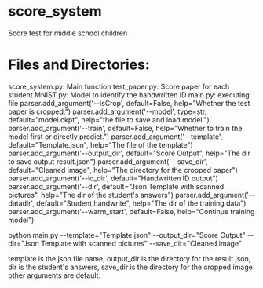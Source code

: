 # score_system
Score test for middle school children

# Files and Directories:
score_system.py: Main function
test_paper.py: Score paper for each student
MNIST.py: Model to identify the handwritten ID
main.py: executing file
    parser.add_argument('--isCrop', default=False, help="Whether the test paper is cropped.")
    parser.add_argument('--model', type=str, default="model.ckpt", help="the file to save and load model.")
    parser.add_argument('--train', default=False, help="Whether to train the model first or directly predict.")
    parser.add_argument('--template', default="Template.json", help="The file of the template")
    parser.add_argument('--output_dir', default="Score Output", help="The dir to save output result.json")
    parser.add_argument('--save_dir', default="Cleaned image", help="The directory for the cropped paper")
    parser.add_argument('--id_dir', default="Handwritten ID output")
    parser.add_argument('--dir', default="Json Template with scanned pictures", help="The dir of the student's answers")
    parser.add_argument('--datadir', default="Student handwrite", help="The dir of the training data")
    parser.add_argument('--warm_start', default=False, help="Continue training model")

python main.py --template="Template.json" --output_dir="Score Output" --dir="Json Template with scanned pictures" --save_dir="Cleaned image"

template is the json file name, output_dir is the directory for the result.json, dir is the student's answers, save_dir is the directory for the cropped image
other arguments are default.
